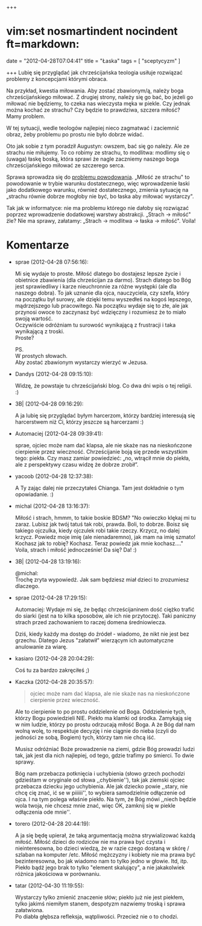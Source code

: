 +++
# vim:set nosmartindent nocindent ft=markdown:
date = "2012-04-28T07:04:41"
title = "Łaska"
tags = [ "sceptycyzm" ]

+++
Lubię się przyglądać jak chrześcijańska teologia usiłuje rozwiązać problemy z
koncepcjami którymi obraca.

Na przykład, kwestia miłowania. Aby zostać zbawionym/ą, należy boga
chrześcijańskiego miłować. Z drugiej strony, należy się go bać, bo jeżeli go
miłować nie będziemy, to czeka nas wieczysta męka w piekle. Czy jednak można
kochać ze strachu? Czy będzie to prawdziwa, szczera miłość? Mamy problem.

W tej sytuacji, wedle teologów najlepiej nieco zagmatwać i zaciemnić obraz,
żeby problemu po prostu nie było dobrze widać.

Oto jak sobie z tym poradził Augustyn: owszem, bać się go należy. Ale ze
strachu nie miłujemy. To co robimy ze strachu, to modlitwa: modlimy się o
(uwaga) łaskę boską, która sprawi że nagle zaczniemy naszego boga
chrześcijańskiego miłować ze szczerego serca.

Sprawa sprowadza się do [problemu
powodowania](http://automaciej.jogger.pl/2012/04/22/gdybym-sie-nie-interesowal-nie-napisalbym-o-tym/).
„Miłość ze strachu" to powodowanie w trybie warunku dostatecznego, więc
wprowadzenie łaski jako dodatkowego warunku, również dostatecznego, zmienia
sytuację na „strachu równie dobrze mogłoby nie być, bo łaska aby miłować
wystarczy".

Tak jak w informatyce: nie ma problemu którego nie dałoby się rozwiązać
poprzez wprowadzenie dodatkowej warstwy abstrakcji. „Strach → miłość" źle? Nie
ma sprawy, załatamy: „Strach → modlitwa → łaska → miłość". Voila!

# Komentarze

* sprae (2012-04-28 07:56:16): <p>Mi się wydaje to proste. Miłość dlatego bo
  dostajesz lepsze życie i obietnice zbawienia (dla chrześcijan za darmo).
  Strach dlatego bo Bóg jest sprawiedliwy i karze nieuchronnie za różne występki
  (ale dla naszego dobra). To jak uznanie dla ojca, nauczyciela, czy szefa,
  który na początku był surowy, ale dzięki temu wyszedłeś na kogoś lepszego,
  mądrzejszego lub pracowitego. Na początku wydaje się to złe, ale jak przynosi
  owoce to zaczynasz być wdzięczny i rozumiesz że to miało swoją wartość.<br />
  Oczywiście odróżniam tu surowość wynikającą z frustracji i taka wynikającą z
  troski.<br /> Proste?</p>  <p>PS.<br /> W prostych słowach.<br /> Aby zostać
  zbawionym wystarczy wierzyć w Jezusa.</p>
* Dandys (2012-04-28 09:15:10): <p>Widzę, że powstaje tu chrześcijański blog. Co
  dwa dni wpis o tej religii. :)</p>
* 3B| (2012-04-28 09:16:29): <p>A ja lubię się przyglądać byłym harcerzom,
  którzy bardziej interesują się harcerstwem niż Ci, którzy jeszcze są
  harcerzami :)</p>
* Automaciej (2012-04-28 09:39:41): <p>sprae, ojciec może nam dać klapsa, ale
  nie skaże nas na nieskończone cierpienie przez wieczność. Chrześcijanie boją
  się przede wszystkim tego: piekła. Czy masz zamiar powiedzieć: „no, wtrącił
  mnie do piekła, ale z perspektywy czasu widzę że dobrze zrobił”.</p>
* yacoob (2012-04-28 12:37:38): <p>A Ty zając dalej nie przeczytałeś Chianga.
  Tam jest dokładnie o tym opowiadanie. :)</p>
* michal (2012-04-28 13:16:37): <p>Miłość i strach, hmmm, to takie boskie BDSM?
  "No owieczko klękaj mi tu zaraz. Lubisz jak twój tatuś tak robi, prawda. Boli,
  to dobrze. Boisz się takiego ojczulka, kiedy ojczulek robi takie rzeczy.
  Krzycz, no dalej krzycz. Powiedz moje imię (ale nienadaremno), jak mam na imię
  szmato! Kochasz jak to robię? Kochasz. Teraz powiedz jak mnie kochasz...."
  Voila, strach i miłość jednocześnie! Da się? Da! :)</p>
* 3B| (2012-04-28 13:19:16): <p>@michal:<br /> Trochę zryta wypowiedź. Jak sam
  będziesz miał dzieci to zrozumiesz dlaczego.</p>
* sprae (2012-04-28 17:29:15): <p>Automaciej: Wydaje mi się, że będąc
  chrześcijaninem dość ciężko trafić do siarki (jest na to kilka sposobów, ale
  ich nie przytoczę). Taki paniczny strach przed zachowaniem to raczej domena
  średniowiecza.</p>  <p>Dziś, kiedy każdy ma dostęp do źródeł - wiadomo, że
  nikt nie jest bez grzechu. Dlatego Jezus "załatwił" wierzącym ich automatyczne
  anulowanie za wiarę.</p>
* kasiaro (2012-04-28 20:04:29): <p>Coś tu za bardzo zakręciłeś ;)</p>
* Kaczka (2012-04-28 20:35:57): <blockquote>   <p>ojciec może nam dać klapsa,
  ale nie skaże nas na nieskończone cierpienie przez wieczność. </p>
  </blockquote>  <p>Ale to cierpienie to po prostu oddzielenie od Boga.
  Oddzielenie tych, którzy Bogu powiedzieli NIE. Piekło ma klamki od środka.
  Zamykają się w nim ludzie, którzy po prostu odrzucają miłość Boga. A że Bóg
  dał nam wolną wolę, to respektuje decyzję i nie ciągnie do nieba (czyli do
  jedności ze sobą, Bogiem) tych, którzy tam nie chcą iść. </p>  <p>Musisz
  odróżniać Boże prowadzenie na ziemi, gdzie Bóg prowadzi ludzi tak, jak jest
  dla nich najlepiej, od tego, gdzie trafimy po śmierci. To dwie sprawy. </p>
  <p>Bóg nam przebacza potknięcia i uchybienia (słowo grzech pochodzi gdzieśtam
  w oryginale od słowa ,,chybienie''), tak jak ziemski ojciec przebacza dziecku
  jego uchybienia. Ale jak dziecko powie ,,stary, nie chcę cię znać, ić se w
  piiiiii'', to wybiera samodzielnie odłączenie od ojca. I na tym polega właśnie
  piekło. Na tym, że Bóg mówi ,,niech będzie wola twoja, nie chcesz mnie znać,
  więc OK, zamknij się w piekle odłączenia ode mnie''.</p>
* torero (2012-04-28 20:44:19): <p>A ja się będę upierał, że taką argumentacją
  można strywializować każdą miłość. Miłość dzieci do rodziców nie ma prawa być
  czysta i nieinteresowna, bo dzieci wiedzą, że w razie czego dostaną w skórę /
  szlaban na komputer /etc. Miłość mężczyzny i kobiety nie ma prawa być
  bezinteresowna, bo jak wiadomo nam to tylko jedno w głowie. Itd, itp. Piekło
  bądź jego brak to tylko "element skalujący", a nie jakakolwiek różnica
  jakościowa w porównaniu.</p>
* tatar (2012-04-30 11:19:55): <p>Wystarczy tylko zmienić znaczenie słów; piekło
  już nie jest piekłem, tylko jakimś niemiłym stanem, despotyzm nazwiemy troską
  i sprawa załatwiona.<br /> Po diabła głębsza refleksja, wątpliwości. Przecież
  nie o to chodzi.</p>
